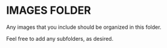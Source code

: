 # IMAGES FOLDER

Any images that you include should be organized in this folder. 

Feel free to add any subfolders, as desired.
